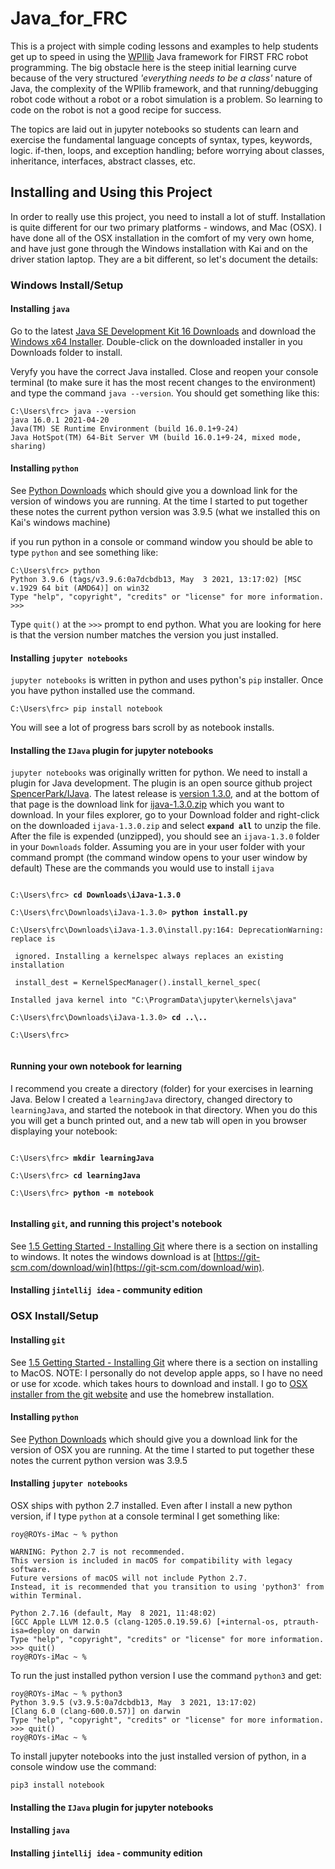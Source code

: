 # Java_for_FRC

This is a project with simple coding lessons and examples to help students get up
to speed in using the [WPIlib](https://docs.wpilib.org/en/stable/) Java framework
for FIRST FRC robot programming. The big
obstacle here is the steep initial learning curve because of the very
structured *'everything needs to be a class'* nature of Java, the complexity
of the WPIlib framework, and that running/debugging robot code without a robot or
a robot simulation is a problem. So learning to code on the robot is not a good
recipe for success.

The topics are laid out in jupyter notebooks so students can learn and exercise
the fundamental language concepts of syntax, types, keywords, logic. if-then, loops,
and exception handling; before
worrying about classes, inheritance, interfaces, abstract classes, etc.

## Installing and Using this Project
In order to really use this project, you need to install a lot of stuff. Installation
is quite different for our two primary platforms - windows, and Mac (OSX). I have done
all of the OSX installation in the comfort of my very own home, and have just gone
through the Windows installation with Kai and on the driver station laptop. They are a
bit different, so let's document the details:

### Windows Install/Setup

#### Installing `java`
Go to the latest 
[Java SE Development Kit 16 Downloads](https://www.oracle.com/java/technologies/javase-jdk16-downloads.html)
and download the
[Windows x64 Installer](https://www.oracle.com/java/technologies/javase-jdk16-downloads.html#license-lightbox).
Double-click on the downloaded installer in you Downloads folder to install.

Veryfy you have the correct Java installed. Close and reopen your console terminal (to make sure it
has the most recent changes to the environment) and type the command `java --version`. You should
get something like this:
```
C:\Users\frc> java --version 
java 16.0.1 2021-04-20
Java(TM) SE Runtime Environment (build 16.0.1+9-24)
Java HotSpot(TM) 64-Bit Server VM (build 16.0.1+9-24, mixed mode, sharing)
```

#### Installing `python`
See [Python Downloads](https://www.python.org/downloads/) which should give you a download
link for the version of windows you are running. At the time I started to put together these
notes the current python version was 3.9.5 (what we installed this on Kai's windows machine)

if you run python in a console or command window you should be able to type `python` and
see something like:
```
C:\Users\frc> python
Python 3.9.6 (tags/v3.9.6:0a7dcbdb13, May  3 2021, 13:17:02) [MSC v.1929 64 bit (AMD64)] on win32
Type "help", "copyright", "credits" or "license" for more information.
>>> 
```

Type `quit()` at the `>>>` prompt to end python. What you are looking for here is that the version number
matches the version you just installed.

#### Installing `jupyter notebooks`
`jupyter notebooks` is written in python and uses python's `pip` installer. Once you have python installed
use the command.
```
C:\Users\frc> pip install notebook
```
You will see a lot of progress bars scroll by as notebook installs.

#### Installing the `IJava` plugin for jupyter notebooks
`jupyter notebooks` was originally written for python. We need to install a plugin for Java development. The
plugin is an open source github project [SpencerPark/IJava](https://github.com/SpencerPark/IJava). The
latest release is [version 1.3.0](https://github.com/SpencerPark/IJava/releases/tag/v1.3.0), and at the bottom
of that page is the download link for
[ijava-1.3.0.zip](https://github.com/SpencerPark/IJava/releases/download/v1.3.0/ijava-1.3.0.zip) which
you want to download. In your files explorer, go to your Download folder and right-click on the downloaded
`ijava-1.3.0.zip` and select **`expand all`** to unzip the file. After the file is expended (unzipped), you
should see an `ijava-1.3.0` folder in your `Downloads` folder. Assuming you are in your user folder
with your command prompt (the command window opens to your user window by default) These are the
commands you would use to install `ijava`

<code>
C:\Users\frc> <b>cd Downloads\iJava-1.3.0</b><br>
C:\Users\frc\Downloads\iJava-1.3.0> <b>python install.py</b><br>
C:\Users\frc\Downloads\iJava-1.3.0\install.py:164: DeprecationWarning: replace is<br>
 ignored. Installing a kernelspec always replaces an existing installation<br>
 install_dest = KernelSpecManager().install_kernel_spec(<br>
Installed java kernel into "C:\ProgramData\jupyter\kernels\java"<br>
C:\Users\frc\Downloads\iJava-1.3.0> <b>cd ..\..</b><br>
C:\Users\frc><br>
</code>

#### Running your own notebook for learning

I recommend you create a directory (folder) for your exercises in learning Java. Below I created a
`learningJava` directory, changed directory to `learningJava`, and started the notebook in that
directory. When you do this you will get a bunch printed out, and a new tab will open in you browser
displaying your notebook:

<code>
C:\Users\frc> <b>mkdir learningJava</b><br>
C:\Users\frc> <b>cd learningJava</b><br>
C:\Users\frc> <b>python -m notebook</b><br>
</code>



#### Installing `git`, and running this project's notebook
See [1.5 Getting Started - Installing Git](https://git-scm.com/book/en/v2/Getting-Started-Installing-Git) where
there is a section on installing to windows. It notes the windows download is at
[https://git-scm.com/download/win](https://git-scm.com/download/win).

#### Installing `jintellij idea` - community edition






### OSX Install/Setup

#### Installing `git`
See [1.5 Getting Started - Installing Git](https://git-scm.com/book/en/v2/Getting-Started-Installing-Git) where
there is a section on installing to MacOS. NOTE: I personally do not develop apple apps,
so I have no need or use for xcode. which takes hours to download and install. I go to
[OSX installer from the git website](https://git-scm.com/download/mac) and use the
homebrew installation.
#### Installing `python`
See [Python Downloads](https://www.python.org/downloads/) which should give you a download
link for the version of OSX you are running. At the time I started to put together these
notes the current python version was 3.9.5
#### Installing `jupyter notebooks`
OSX ships with python 2.7 installed. Even after I install a new python version, if I type
`python` at a console terminal I get something like:
```
roy@ROYs-iMac ~ % python

WARNING: Python 2.7 is not recommended.
This version is included in macOS for compatibility with legacy software.
Future versions of macOS will not include Python 2.7.
Instead, it is recommended that you transition to using 'python3' from within Terminal.

Python 2.7.16 (default, May  8 2021, 11:48:02)
[GCC Apple LLVM 12.0.5 (clang-1205.0.19.59.6) [+internal-os, ptrauth-isa=deploy on darwin
Type "help", "copyright", "credits" or "license" for more information.
>>> quit()
roy@ROYs-iMac ~ %
```

To run the just installed python version I use the command `python3` and get:
```
roy@ROYs-iMac ~ % python3
Python 3.9.5 (v3.9.5:0a7dcbdb13, May  3 2021, 13:17:02)
[Clang 6.0 (clang-600.0.57)] on darwin
Type "help", "copyright", "credits" or "license" for more information.
>>> quit()
roy@ROYs-iMac ~ %
```
To install jupyter notebooks into the just installed version of python, in a console
window use the command:
```
pip3 install notebook
```

#### Installing the `IJava` plugin for jupyter notebooks
#### Installing `java`
#### Installing `jintellij idea` - community edition
